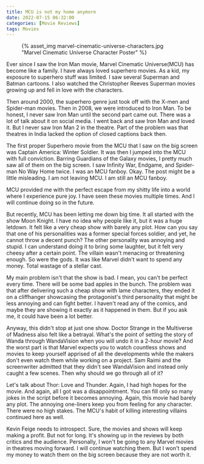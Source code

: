 ```yaml
---
title: MCU is not my home anymore
date: 2022-07-15 06:32:00
categories: [Movie Reviews]
tags: Movies
---
```


<figure>{% asset_img marvel-cinematic-universe-characters.jpg "Marvel Cinematic Universe Character Poster" %}</figure>

Ever since I saw the Iron Man movie, Marvel Cinematic Universe(MCU) has become like a family. I have always loved superhero movies. As a kid, my exposure to superhero stuff was limited. I saw several Superman and Batman cartoons. I also watched the Christopher Reeves Superman movies growing up and fell in love with the characters.

Then around 2000, the superhero genre just took off with the X-men and Spider-man movies. Then in 2008, we were introduced to Iron Man. To be honest, I never saw Iron Man until the second part came out. There was a lot of talk about it on social media. I went back and saw Iron Man and loved it. But I never saw Iron Man 2 in the theatre. Part of the problem was that theatres in India lacked the option of closed captions back then.

The first proper Superhero movie from the MCU that I saw on the big screen was Captain America: Winter Soldier. It was then I jumped into the MCU with full conviction. Barring Guardians of the Galaxy movies, I pretty much saw all of them on the big screen. I saw Infinity War, Endgame, and Spider-man No Way Home twice. I was an MCU fanboy. Okay. The post might be a little misleading. I am not leaving MCU. I am still an MCU fanboy. 

MCU provided me with the perfect escape from my shitty life into a world where I experience pure joy. I have seen these movies multiple times. And I will continue doing so in the future. 

But recently, MCU has been letting me down big time. It all started with the show Moon Knight. I have no idea why people like it, but it was a huge letdown. It felt like a very cheap show with barely any plot. How can you say that one of his personalities was a former special forces soldier, and yet, he cannot throw a decent punch? The other personality was annoying and stupid. I can understand doing it to bring some laughter, but it felt very cheesy after a certain point. The villain wasn't menacing or threatening enough. So were the gods. It was like Marvel didn't want to spend any money. Total wastage of a stellar cast.

My main problem isn't that the show is bad. I mean, you can't be perfect every time. There will be some bad apples in the bunch. The problem was that after delivering such a cheap show with lame characters, they ended it on a cliffhanger showcasing the protagonist's third personality that might be less annoying and can fight better. I haven't read any of the comics, and maybe they are showing it exactly as it happened in them. But if you ask me, it could have been a lot better.

Anyway, this didn't stop at just one show. Doctor Strange in the Multiverse of Madness also felt like a betrayal. What's the point of setting the story of Wanda through WandaVision when you will undo it in a 2-hour movie? And the worst part is that Marvel expects you to watch countless shows and movies to keep yourself apprised of all the developments while the makers don't even watch them while working on a project. Sam Raimi and the screenwriter admitted that they didn't see WandaVision and instead only caught a few scenes. Then why should we go through all of it?

Let's talk about Thor: Love and Thunder. Again, I had high hopes for the movie. And again, all I got was a disappointment. You can fill only so many jokes in the script before it becomes annoying. Again, this movie had barely any plot. The annoying one-liners keep you from feeling for any character. There were no high stakes. The MCU's habit of killing interesting villains continued here as well. 

Kevin Feige needs to introspect. Sure, the movies and shows will keep making a profit. But not for long. It's showing up in the reviews by both critics and the audience. Personally, I won't be going to any Marvel movies in theatres moving forward. I will continue watching them. But I won't spend my money to watch them on the big screen because they are not worth it.

